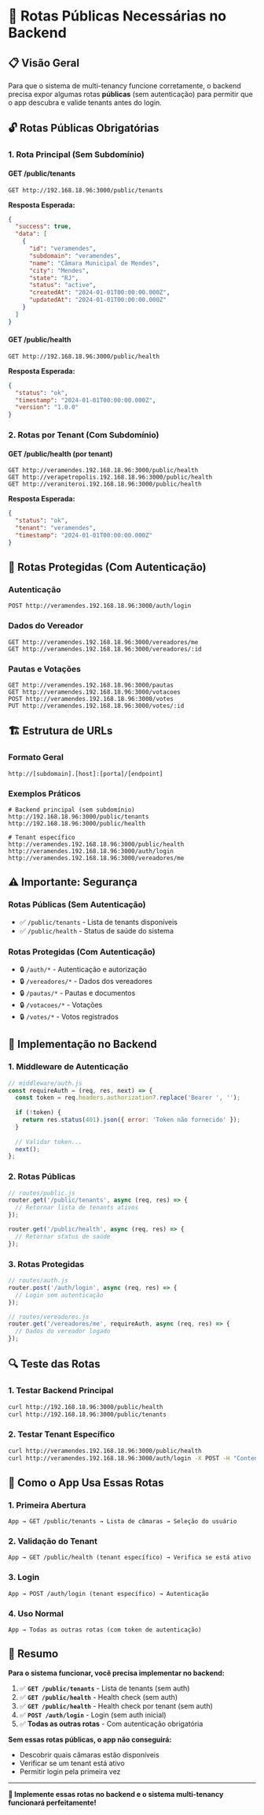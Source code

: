 # 🚀 Rotas Públicas Necessárias no Backend

## 📋 Visão Geral

Para que o sistema de multi-tenancy funcione corretamente, o backend precisa expor algumas rotas **públicas** (sem autenticação) para permitir que o app descubra e valide tenants antes do login.

## 🔓 Rotas Públicas Obrigatórias

### **1. Rota Principal (Sem Subdomínio)**

#### **GET /public/tenants**
```http
GET http://192.168.18.96:3000/public/tenants
```

**Resposta Esperada:**
```json
{
  "success": true,
  "data": [
    {
      "id": "veramendes",
      "subdomain": "veramendes",
      "name": "Câmara Municipal de Mendes",
      "city": "Mendes",
      "state": "RJ",
      "status": "active",
      "createdAt": "2024-01-01T00:00:00.000Z",
      "updatedAt": "2024-01-01T00:00:00.000Z"
    }
  ]
}
```

#### **GET /public/health**
```http
GET http://192.168.18.96:3000/public/health
```

**Resposta Esperada:**
```json
{
  "status": "ok",
  "timestamp": "2024-01-01T00:00:00.000Z",
  "version": "1.0.0"
}
```

### **2. Rotas por Tenant (Com Subdomínio)**

#### **GET /public/health** (por tenant)
```http
GET http://veramendes.192.168.18.96:3000/public/health
GET http://verapetropolis.192.168.18.96:3000/public/health
GET http://veraniteroi.192.168.18.96:3000/public/health
```

**Resposta Esperada:**
```json
{
  "status": "ok",
  "tenant": "veramendes",
  "timestamp": "2024-01-01T00:00:00.000Z"
}
```

## 🔐 Rotas Protegidas (Com Autenticação)

### **Autenticação**
```http
POST http://veramendes.192.168.18.96:3000/auth/login
```

### **Dados do Vereador**
```http
GET http://veramendes.192.168.18.96:3000/vereadores/me
GET http://veramendes.192.168.18.96:3000/vereadores/:id
```

### **Pautas e Votações**
```http
GET http://veramendes.192.168.18.96:3000/pautas
GET http://veramendes.192.168.18.96:3000/votacoes
POST http://veramendes.192.168.18.96:3000/votes
PUT http://veramendes.192.168.18.96:3000/votes/:id
```

## 🏗️ Estrutura de URLs

### **Formato Geral**
```
http://[subdomain].[host]:[porta]/[endpoint]
```

### **Exemplos Práticos**
```
# Backend principal (sem subdomínio)
http://192.168.18.96:3000/public/tenants
http://192.168.18.96:3000/public/health

# Tenant específico
http://veramendes.192.168.18.96:3000/public/health
http://veramendes.192.168.18.96:3000/auth/login
http://veramendes.192.168.18.96:3000/vereadores/me
```

## ⚠️ Importante: Segurança

### **Rotas Públicas (Sem Autenticação)**
- ✅ `/public/tenants` - Lista de tenants disponíveis
- ✅ `/public/health` - Status de saúde do sistema

### **Rotas Protegidas (Com Autenticação)**
- 🔒 `/auth/*` - Autenticação e autorização
- 🔒 `/vereadores/*` - Dados dos vereadores
- 🔒 `/pautas/*` - Pautas e documentos
- 🔒 `/votacoes/*` - Votações
- 🔒 `/votes/*` - Votos registrados

## 🚀 Implementação no Backend

### **1. Middleware de Autenticação**
```javascript
// middleware/auth.js
const requireAuth = (req, res, next) => {
  const token = req.headers.authorization?.replace('Bearer ', '');
  
  if (!token) {
    return res.status(401).json({ error: 'Token não fornecido' });
  }
  
  // Validar token...
  next();
};
```

### **2. Rotas Públicas**
```javascript
// routes/public.js
router.get('/public/tenants', async (req, res) => {
  // Retornar lista de tenants ativos
});

router.get('/public/health', async (req, res) => {
  // Retornar status de saúde
});
```

### **3. Rotas Protegidas**
```javascript
// routes/auth.js
router.post('/auth/login', async (req, res) => {
  // Login sem autenticação
});

// routes/vereadores.js
router.get('/vereadores/me', requireAuth, async (req, res) => {
  // Dados do vereador logado
});
```

## 🔍 Teste das Rotas

### **1. Testar Backend Principal**
```bash
curl http://192.168.18.96:3000/public/health
curl http://192.168.18.96:3000/public/tenants
```

### **2. Testar Tenant Específico**
```bash
curl http://veramendes.192.168.18.96:3000/public/health
curl http://veramendes.192.168.18.96:3000/auth/login -X POST -H "Content-Type: application/json" -d '{"email":"test@test.com","password":"123"}'
```

## 📱 Como o App Usa Essas Rotas

### **1. Primeira Abertura**
```
App → GET /public/tenants → Lista de câmaras → Seleção do usuário
```

### **2. Validação do Tenant**
```
App → GET /public/health (tenant específico) → Verifica se está ativo
```

### **3. Login**
```
App → POST /auth/login (tenant específico) → Autenticação
```

### **4. Uso Normal**
```
App → Todas as outras rotas (com token de autenticação)
```

## 🎯 Resumo

**Para o sistema funcionar, você precisa implementar no backend:**

1. ✅ **`GET /public/tenants`** - Lista de tenants (sem auth)
2. ✅ **`GET /public/health`** - Health check (sem auth)
3. ✅ **`GET /public/health`** - Health check por tenant (sem auth)
4. ✅ **`POST /auth/login`** - Login (sem auth inicial)
5. ✅ **Todas as outras rotas** - Com autenticação obrigatória

**Sem essas rotas públicas, o app não conseguirá:**
- Descobrir quais câmaras estão disponíveis
- Verificar se um tenant está ativo
- Permitir login pela primeira vez

---

**🚀 Implemente essas rotas no backend e o sistema multi-tenancy funcionará perfeitamente!**




